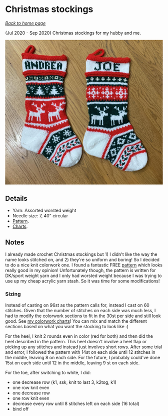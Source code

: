 # Christmas stockings

[*Back to home page*](..)

(Jul 2020 - Sep 2020) Christmas stockings for my hubby and me.

<img src="media/christmas-stockings.jpg" style="max-width: 100%" />

## Details
- Yarn: Assorted worsted weight 
- Needle size: 7, 40" circular
- [Pattern](https://lifeiscozy.com/patterns/#/cozy-season-stocking/).
- [Charts](https://docs.google.com/spreadsheets/d/1FZojCzyWK1Wb8Cg1hxHnl170SWNnqM_aZzWjw4F7KZU/edit?usp=sharing).

## Notes

I already made crochet Christmas stockings but 1) I didn't like the way the name looks stitched on, and 2) they're so uniform and boring! So I decided to do a nice knit colorwork one. I found a fantastic FREE [pattern](https://lifeiscozy.com/patterns/#/cozy-season-stocking/) which looks really good in my opinion! Unfortunately though, the pattern is written for DK/sport weight yarn and I only had worsted weight because I was trying to use up my cheap acrylic yarn stash. So it was time for some modifications! 

### Sizing

Instead of casting on 96st as the pattern calls for, instead I cast on 60 stitches. Given that the number of stitches on each side was much less, I had to modify the colorwork sections to fit in the 30st per side and still look good. See [my colorwork charts](https://docs.google.com/spreadsheets/d/1FZojCzyWK1Wb8Cg1hxHnl170SWNnqM_aZzWjw4F7KZU/edit?usp=sharing)! You can mix and match the different sections based on what you want the stocking to look like :) 

For the heel, I knit 2 rounds even in color (red for both) and then did the heel described in the pattern. This heel doesn't involve a heel flap or picking up any stitches and instead just involves short rows. After some trial and error, I followed the pattern with 14st on each side until 12 stitches in the middle, leaving 8 on each side. For the future, I probably could've done 15st on each side until 12 in the middle, leaving 9 st on each side. 

For the toe, after switching to white, I did: 
- one decrease row (k1, ssk, knit to last 3, k2tog, k1)
- one row knit even
- one decrease row
- one row knit even
- decrease every row until 8 stitches left on each side (16 total)
- bind off
